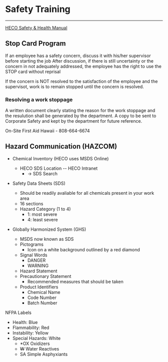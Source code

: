 # Safety Training
---

[HECO Safety & Health Manual](https://infohana.net/safety-and-emergency/safety)

Stop Card Program
---

If an employee has a safety concern, discuss it with his/her supervisor before starting the job
After discussion, if there is still uncertainty or the concern in not adequately addressed, the employee has the right to use the STOP card without reprisal

If the concern is NOT resolved to the satisfaction of the employee and the supervisot, work is to remain stopped until the concern is resolved.

### Resolving a work stoppage
A written document clearly stating the reason for the work stoppage and the resulution shall be generated by the department.
A copy to be sent to Corporate Safety and kept by the department for future reference.

On-Site First Aid Hawaii - 808-664-6674

Hazard Communication (HAZCOM)
---
- Chemical Inventory (HECO uses MSDS Online)
	-	HECO SDS Location -- HECO Intranet
		-	-> SDS Search
		
- Safety Data Sheets (SDS)
	-	Should be readily avaliable for all chemicals present in your work area
	-	16 sections
	-	Hazard Category (1 to 4)
		- 1: most severe
		- 4: least severe
	
- Globally Harmonized System (GHS)
	-	MSDS now known as SDS
	-	Pictograms
		-	Icon on a white background outlined by a red diamond
	-	Signal Words
		-	DANGER
		-	WARNING
	-	Hazard Statement
	-	Precautionary Statement
		-	Recommended measures that should be taken
	-	Product Identifiers
		- Chemical Name
		- Code Number
		- Batch Number
		
NFPA Labels
-	Health: Blue
-	Flammability: Red
-	Instability: Yellow
-	Special Hazards: White
	-	\*OX Oxidizers
	-	~~W~~ Water Reactives
	-	SA Simple Asphyxiants